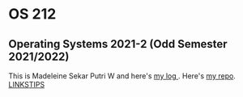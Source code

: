 # OS 212
Operating Systems 2021-2 (Odd Semester
2021/2022)
-
This is Madeleine Sekar Putri W and here's [my log ](https://icarustrench.github.io/os212/TXT/mylog.txt). Here's [my repo](https://github.com/icarustrench/os212).
[LINKS](links.md)[TIPS](tips.md)
